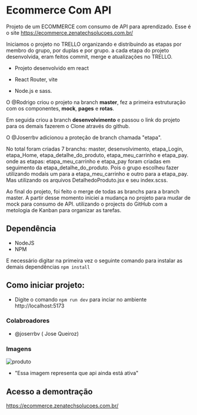 # Ecommerce Com API

Projeto de um ECOMMERCE com consumo de API para aprendizado. Esse é o site https://ecommerce.zenatechsolucoes.com.br/

Iniciamos o projeto no TRELLO organizando e distribuindo as etapas por membro do grupo, por duplas e por grupo.
a cada etapa do projeto desenvolvida, eram feitos commit, merge e atualizações no TRELLO. 

* Projeto desenvolvido em react
 
* React Router, vite
 
* Node.js e sass. 
  
O @Rodrigo criou o projeto na branch **master**, fez a primeira estruturação com os componentes, **mock**, **pages** e **rotas**.
  
Em seguida criou a branch **desenvolvimento** e passou o link do projeto para os demais fazerem o Clone através do github.

O @Joserrbv adicionou a proteção de branch chamada "etapa". 

No total foram criadas 7 branchs: master, desenvolvimento, etapa_Login, etapa_Home, etapa_detalhe_do_produto, etapa_meu_carrinho e etapa_pay. 
onde as etapas: etapa_meu_carrinho e etapa_pay foram criadas em seguimento da etapa_detalhe_do_produto. Pois o grupo escolheu fazer utilizando modais um para a
etapa_meu_carrinho e outro para a etapa_pay. Mas utilizando os arquivos DetalhedoProduto.jsx e seu index.scss.

Ao final do projeto, foi feito o merge de todas as branchs para a branch master. 
A partir desse momento iniciei a mudança no projeto para mudar de mock para consumo de API.
utilizando o projects do GitHub com a metologia de Kanban para organizar as tarefas.



## Dependência

- NodeJS
- NPM
 
E necessário digitar na primeira vez o seguinte comando para instalar as demais dependências ```npm install```

## Como iniciar projeto:

- Digite o comando ```npm run dev``` para inciar no ambiente http://localhost:5173

### Colabroadores

- @joserrbv ( Jose Queiroz)

### Imagens

![produto](https://fakestoreapi.com/img/81fPKd-2AYL._AC_SL1500_.jpg)
- "Essa imagem representa que api ainda está ativa"

## Acesso a demontração

https://ecommerce.zenatechsolucoes.com.br/

